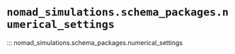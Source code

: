 
# `nomad_simulations.schema_packages.numerical_settings`


::: nomad_simulations.schema_packages.numerical_settings
